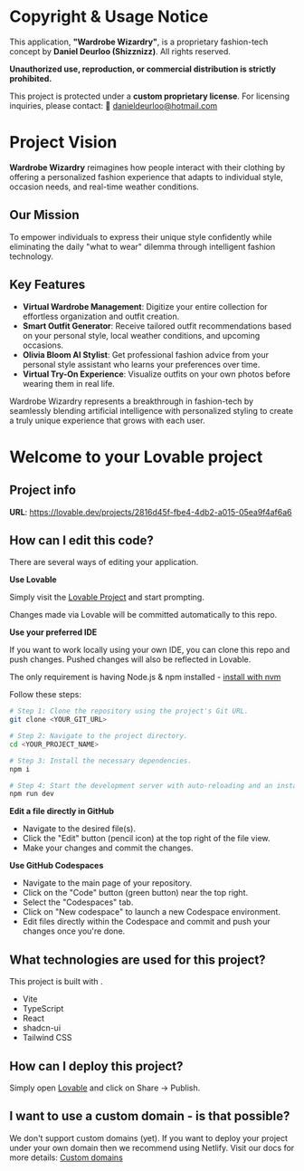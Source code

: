 
# Copyright & Usage Notice

This application, **"Wardrobe Wizardry"**, is a proprietary fashion-tech concept by **Daniel Deurloo (Shizznizz)**. All rights reserved.

**Unauthorized use, reproduction, or commercial distribution is strictly prohibited.**

This project is protected under a **custom proprietary license**. For licensing inquiries, please contact: 📧 danieldeurloo@hotmail.com

# Project Vision

**Wardrobe Wizardry** reimagines how people interact with their clothing by offering a personalized fashion experience that adapts to individual style, occasion needs, and real-time weather conditions.

## Our Mission

To empower individuals to express their unique style confidently while eliminating the daily "what to wear" dilemma through intelligent fashion technology.

## Key Features

- **Virtual Wardrobe Management**: Digitize your entire collection for effortless organization and outfit creation.
- **Smart Outfit Generator**: Receive tailored outfit recommendations based on your personal style, local weather conditions, and upcoming occasions.
- **Olivia Bloom AI Stylist**: Get professional fashion advice from your personal style assistant who learns your preferences over time.
- **Virtual Try-On Experience**: Visualize outfits on your own photos before wearing them in real life.

Wardrobe Wizardry represents a breakthrough in fashion-tech by seamlessly blending artificial intelligence with personalized styling to create a truly unique experience that grows with each user.

# Welcome to your Lovable project

## Project info

**URL**: https://lovable.dev/projects/2816d45f-fbe4-4db2-a015-05ea9f4af6a6

## How can I edit this code?

There are several ways of editing your application.

**Use Lovable**

Simply visit the [Lovable Project](https://lovable.dev/projects/2816d45f-fbe4-4db2-a015-05ea9f4af6a6) and start prompting.

Changes made via Lovable will be committed automatically to this repo.

**Use your preferred IDE**

If you want to work locally using your own IDE, you can clone this repo and push changes. Pushed changes will also be reflected in Lovable.

The only requirement is having Node.js & npm installed - [install with nvm](https://github.com/nvm-sh/nvm#installing-and-updating)

Follow these steps:

```sh
# Step 1: Clone the repository using the project's Git URL.
git clone <YOUR_GIT_URL>

# Step 2: Navigate to the project directory.
cd <YOUR_PROJECT_NAME>

# Step 3: Install the necessary dependencies.
npm i

# Step 4: Start the development server with auto-reloading and an instant preview.
npm run dev
```

**Edit a file directly in GitHub**

- Navigate to the desired file(s).
- Click the "Edit" button (pencil icon) at the top right of the file view.
- Make your changes and commit the changes.

**Use GitHub Codespaces**

- Navigate to the main page of your repository.
- Click on the "Code" button (green button) near the top right.
- Select the "Codespaces" tab.
- Click on "New codespace" to launch a new Codespace environment.
- Edit files directly within the Codespace and commit and push your changes once you're done.

## What technologies are used for this project?

This project is built with .

- Vite
- TypeScript
- React
- shadcn-ui
- Tailwind CSS

## How can I deploy this project?

Simply open [Lovable](https://lovable.dev/projects/2816d45f-fbe4-4db2-a015-05ea9f4af6a6) and click on Share -> Publish.

## I want to use a custom domain - is that possible?

We don't support custom domains (yet). If you want to deploy your project under your own domain then we recommend using Netlify. Visit our docs for more details: [Custom domains](https://docs.lovable.dev/tips-tricks/custom-domain/)

